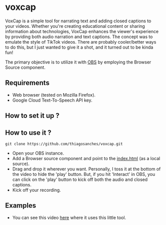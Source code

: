 # voxcap

VoxCap is a simple tool for narrating text and adding closed captions to your videos. Whether you're creating educational content or sharing information about technologies, VoxCap enhances the viewer's experience by providing both audio narration and text captions. The concept was to emulate the style of TikTok videos. There are probably cooler/better ways to do this, but I just wanted to give it a shot, and it turned out to be kinda fun!

The primary objective is to utilize it with [OBS](https://obsproject.com/) by employing the Browser Source component.

## Requirements

- Web browser (tested on Mozilla Firefox).
- Google Cloud Text-To-Speech API key.

## How to set it up ?


## How to use it ?

```
git clone https://github.com/thiagosanches/voxcap.git
```

- Open your OBS instance.
- Add a Browser source component and point to the [index.html](./index.html) (as a local source).
- Drag and drop it wherever you want. Personally, I toss it at the bottom of the video to hide the 'play' button. But, if you hit 'Interact' in OBS, you can click on the 'play' button to kick off both the audio and closed captions.
- Kick off your recording.

## Examples
- You can see this video [here](https://vm.tiktok.com/ZM6oLwN2n/) where it uses this little tool.
